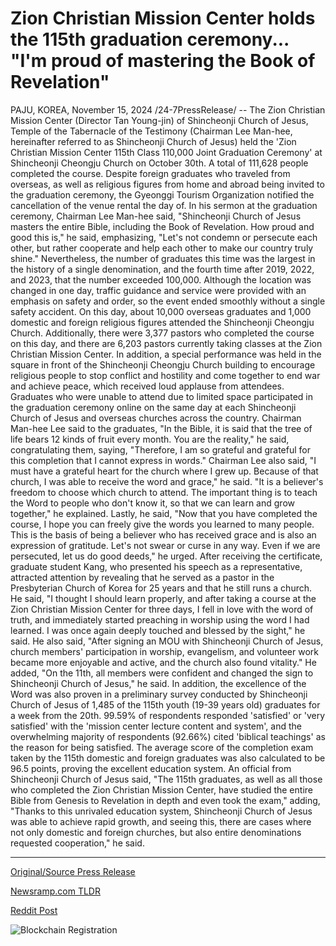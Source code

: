 # Zion Christian Mission Center holds the 115th graduation ceremony... "I'm proud of mastering the Book of Revelation"

PAJU, KOREA, November 15, 2024 /24-7PressRelease/ -- The Zion Christian Mission Center (Director Tan Young-jin) of Shincheonji Church of Jesus, Temple of the Tabernacle of the Testimony (Chairman Lee Man-hee, hereinafter referred to as Shincheonji Church of Jesus) held the 'Zion Christian Mission Center 115th Class 110,000 Joint Graduation Ceremony' at Shincheonji Cheongju Church on October 30th. A total of 111,628 people completed the course.  Despite foreign graduates who traveled from overseas, as well as religious figures from home and abroad being invited to the graduation ceremony, the Gyeonggi Tourism Organization notified the cancellation of the venue rental the day of.  In his sermon at the graduation ceremony, Chairman Lee Man-hee said, "Shincheonji Church of Jesus masters the entire Bible, including the Book of Revelation. How proud and good this is," he said, emphasizing, "Let's not condemn or persecute each other, but rather cooperate and help each other to make our country truly shine."  Nevertheless, the number of graduates this time was the largest in the history of a single denomination, and the fourth time after 2019, 2022, and 2023, that the number exceeded 100,000. Although the location was changed in one day, traffic guidance and service were provided with an emphasis on safety and order, so the event ended smoothly without a single safety accident.  On this day, about 10,000 overseas graduates and 1,000 domestic and foreign religious figures attended the Shincheonji Cheongju Church. Additionally, there were 3,377 pastors who completed the course on this day, and there are 6,203 pastors currently taking classes at the Zion Christian Mission Center.  In addition, a special performance was held in the square in front of the Shincheonji Cheongju Church building to encourage religious people to stop conflict and hostility and come together to end war and achieve peace, which received loud applause from attendees.  Graduates who were unable to attend due to limited space participated in the graduation ceremony online on the same day at each Shincheonji Church of Jesus and overseas churches across the country.  Chairman Man-hee Lee said to the graduates, "In the Bible, it is said that the tree of life bears 12 kinds of fruit every month. You are the reality," he said, congratulating them, saying, "Therefore, I am so grateful and grateful for this completion that I cannot express in words."  Chairman Lee also said, "I must have a grateful heart for the church where I grew up. Because of that church, I was able to receive the word and grace," he said. "It is a believer's freedom to choose which church to attend. The important thing is to teach the Word to people who don't know it, so that we can learn and grow together," he explained.  Lastly, he said, "Now that you have completed the course, I hope you can freely give the words you learned to many people. This is the basis of being a believer who has received grace and is also an expression of gratitude. Let's not swear or curse in any way. Even if we are persecuted, let us do good deeds," he urged.  After receiving the certificate, graduate student Kang, who presented his speech as a representative, attracted attention by revealing that he served as a pastor in the Presbyterian Church of Korea for 25 years and that he still runs a church.  He said, "I thought I should learn properly, and after taking a course at the Zion Christian Mission Center for three days, I fell in love with the word of truth, and immediately started preaching in worship using the word I had learned. I was once again deeply touched and blessed by the sight," he said.  He also said, "After signing an MOU with Shincheonji Church of Jesus, church members' participation in worship, evangelism, and volunteer work became more enjoyable and active, and the church also found vitality." He added, "On the 11th, all members were confident and changed the sign to Shincheonji Church of Jesus," he said.  In addition, the excellence of the Word was also proven in a preliminary survey conducted by Shincheonji Church of Jesus of 1,485 of the 115th youth (19-39 years old) graduates for a week from the 20th. 99.59% of respondents responded 'satisfied' or 'very satisfied' with the 'mission center lecture content and system', and the overwhelming majority of respondents (92.66%) cited 'biblical teachings' as the reason for being satisfied.  The average score of the completion exam taken by the 115th domestic and foreign graduates was also calculated to be 96.5 points, proving the excellent education system.  An official from Shincheonji Church of Jesus said, "The 115th graduates, as well as all those who completed the Zion Christian Mission Center, have studied the entire Bible from Genesis to Revelation in depth and even took the exam," adding, "Thanks to this unrivaled education system, Shincheonji Church of Jesus was able to achieve rapid growth, and seeing this, there are cases where not only domestic and foreign churches, but also entire denominations requested cooperation," he said. 

---

[Original/Source Press Release](https://www.24-7pressrelease.com/press-release/516246/zion-christian-mission-center-holds-the-115th-graduation-ceremony-im-proud-of-mastering-the-book-of-revelation)
                    

[Newsramp.com TLDR](https://newsramp.com/curated-news/shincheonji-church-of-jesus-holds-115th-class-graduation-ceremony-with-110000-graduates/63053d9dee17abe76048e6d7c2071b77) 

 



[Reddit Post](https://www.reddit.com/r/eventNews/comments/1gu3buf/shincheonji_church_of_jesus_holds_115th_class/) 



![Blockchain Registration](https://cdn.newsramp.app/24-7PressRelease/qrcode/2411/18/limezQ8t.webp)